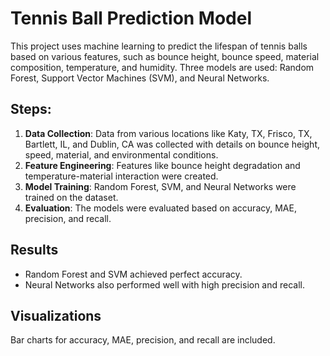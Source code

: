 
# Tennis Ball Prediction Model

This project uses machine learning to predict the lifespan of tennis balls based on various features, such as bounce height, bounce speed, material composition, temperature, and humidity. Three models are used: Random Forest, Support Vector Machines (SVM), and Neural Networks.

## Steps:

1. **Data Collection**: Data from various locations like Katy, TX, Frisco, TX, Bartlett, IL, and Dublin, CA was collected with details on bounce height, speed, material, and environmental conditions.
2. **Feature Engineering**: Features like bounce height degradation and temperature-material interaction were created.
3. **Model Training**: Random Forest, SVM, and Neural Networks were trained on the dataset.
4. **Evaluation**: The models were evaluated based on accuracy, MAE, precision, and recall.

## Results

- Random Forest and SVM achieved perfect accuracy.
- Neural Networks also performed well with high precision and recall.

## Visualizations

Bar charts for accuracy, MAE, precision, and recall are included.
